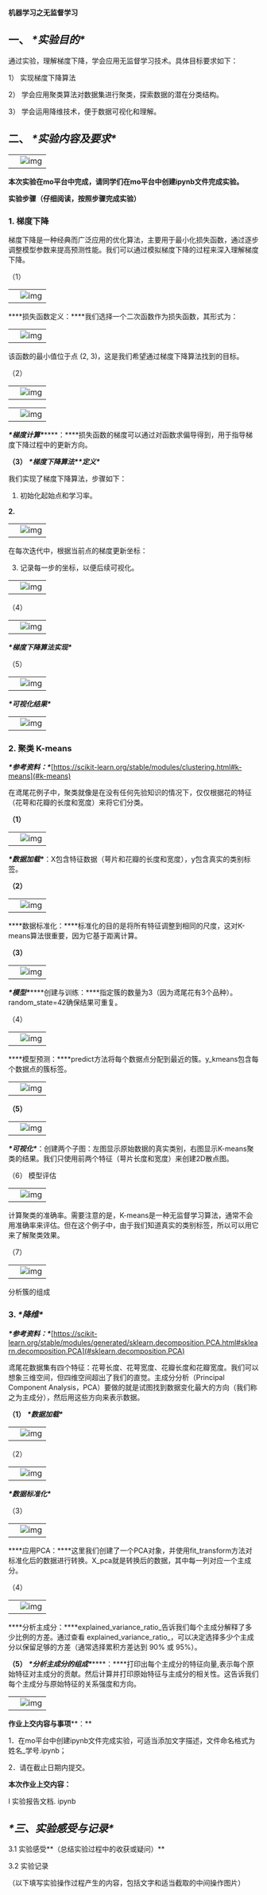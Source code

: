 **机器学习之无监督学习**

## **一、** ***\*实验目的\****

通过实验，理解梯度下降，学会应用无监督学习技术。具体目标要求如下：

1） 实现梯度下降算法

2） 学会应用聚类算法对数据集进行聚类，探索数据的潜在分类结构。

3） 学会运用降维技术，便于数据可视化和理解。

## **二、** ***\*实验内容及要求\****



|      |                              |
| ---- | ---------------------------- |
|      | ![img](./2.assets/wps18.jpg) |

**本次实验在mo平台中完成，请同学们在mo平台中创建ipynb文件完成实验。**



 

 

 

 

 

**实验步骤（仔细阅读，按照步骤完成实验）**

### 1. **梯度下降**

梯度下降是一种经典而广泛应用的优化算法，主要用于最小化损失函数，通过逐步调整模型参数来提高预测性能。我们可以通过模拟梯度下降的过程来深入理解梯度下降。

（1） 

|      |                              |
| ---- | ---------------------------- |
|      | ![img](./2.assets/wps19.jpg) |

***\*损失函数定义：\****我们选择一个二次函数作为损失函数，其形式为：





|      |                              |
| ---- | ---------------------------- |
|      | ![img](./2.assets/wps20.png) |

该函数的最小值位于点 (2, 3)，这是我们希望通过梯度下降算法找到的目标。



（2） 

|      |                              |
| ---- | ---------------------------- |
|      | ![img](./2.assets/wps21.png) |

|      |                              |
| ---- | ---------------------------- |
|      | ![img](./2.assets/wps22.png) |

***\*梯度计算\*******\*：\****损失函数的梯度可以通过对函数求偏导得到，用于指导梯度下降过程中的更新方向。



**（3）** ***\*梯度下降算法\*******\*定义\****

我们实现了梯度下降算法，步骤如下：

1. 初始化起始点和学习率。

**2.** 

|      |                              |
| ---- | ---------------------------- |
|      | ![img](./2.assets/wps23.jpg) |

在每次迭代中，根据当前点的梯度更新坐标：



3. 记录每一步的坐标，以便后续可视化。

|      |                              |
| ---- | ---------------------------- |
|      | ![img](./2.assets/wps24.png) |





（4） 

|      |                              |
| ---- | ---------------------------- |
|      | ![img](./2.assets/wps25.png) |

***\*梯度下降算法实现\****



（5） 

|      |                              |
| ---- | ---------------------------- |
|      | ![img](./2.assets/wps26.png) |

***\*可视化结果\****





|      |                              |
| ---- | ---------------------------- |
|      | ![img](./2.assets/wps27.png) |

 



 

### 2. **聚类  K-means**

***\*参考资料：\****[https://scikit-learn.org/stable/modules/clustering.html#k-means](#k-means)

在鸢尾花例子中，聚类就像是在没有任何先验知识的情况下，仅仅根据花的特征（花萼和花瓣的长度和宽度）来将它们分类。

**（1）** 

|      |                              |
| ---- | ---------------------------- |
|      | ![img](./2.assets/wps28.png) |

***\*数据加载\****：X包含特征数据（萼片和花瓣的长度和宽度），y包含真实的类别标签。



**（2）** 

|      |                              |
| ---- | ---------------------------- |
|      | ![img](./2.assets/wps29.png) |

***\*数据标准化：\****标准化的目的是将所有特征调整到相同的尺度，这对K-means算法很重要，因为它基于距离计算。



**（3）** 

|      |                              |
| ---- | ---------------------------- |
|      | ![img](./2.assets/wps30.png) |

***\*模型\*******\*创建与训练：\****指定簇的数量为3（因为鸢尾花有3个品种）。random_state=42确保结果可重复。



（4） 

|      |                              |
| ---- | ---------------------------- |
|      | ![img](./2.assets/wps31.png) |

***\*模型预测：\****predict方法将每个数据点分配到最近的簇。y_kmeans包含每个数据点的簇标签。





|      |                              |
| ---- | ---------------------------- |
|      | ![img](./2.assets/wps32.png) |

 



**（5）** 

|      |                              |
| ---- | ---------------------------- |
|      | ![img](./2.assets/wps33.png) |

***\*可视化\****：创建两个子图：左图显示原始数据的真实类别，右图显示K-means聚类的结果。我们只使用前两个特征（萼片长度和宽度）来创建2D散点图。



（6） 模型评估



|      |                              |
| ---- | ---------------------------- |
|      | ![img](./2.assets/wps34.png) |

计算聚类的准确率。需要注意的是，K-means是一种无监督学习算法，通常不会用准确率来评估。但在这个例子中，由于我们知道真实的类别标签，所以可以用它来了解聚类效果。



（7） 

|      |                              |
| ---- | ---------------------------- |
|      | ![img](./2.assets/wps35.png) |

分析簇的组成



### **3.** ***\*降维\****

***\*参考资料：\****[https://scikit-learn.org/stable/modules/generated/sklearn.decomposition.PCA.html#sklearn.decomposition.PCA](#sklearn.decomposition.PCA)

鸢尾花数据集有四个特征：花萼长度、花萼宽度、花瓣长度和花瓣宽度。我们可以想象三维空间，但四维空间超出了我们的直觉。主成分分析（Principal Component Analysis，PCA）要做的就是试图找到数据变化最大的方向（我们称之为主成分），然后用这些方向来表示数据。

**（1）** ***\*数据加载\****

|      |                              |
| ---- | ---------------------------- |
|      | ![img](./2.assets/wps36.png) |





（2） 

|      |                              |
| ---- | ---------------------------- |
|      | ![img](./2.assets/wps37.png) |

***\*数据标准化\****



（3） 

|      |                              |
| ---- | ---------------------------- |
|      | ![img](./2.assets/wps38.png) |

***\*应用PCA：\****这里我们创建了一个PCA对象，并使用fit_transform方法对标准化后的数据进行转换。X_pca就是转换后的数据，其中每一列对应一个主成分。



（4） 

|      |                              |
| ---- | ---------------------------- |
|      | ![img](./2.assets/wps39.png) |

***\*分析主成分：\****explained_variance_ratio_告诉我们每个主成分解释了多少比例的方差。通过查看 explained_variance_ratio_，可以决定选择多少个主成分以保留足够的方差（通常选择累积方差达到 90% 或 95%）。



**（5）** ***\*分析主成分的组成\*******\*：\****打印出每个主成分的特征向量,表示每个原始特征对主成分的贡献。然后计算并打印原始特征与主成分的相关性。这告诉我们每个主成分与原始特征的关系强度和方向。



|      |                              |
| ---- | ---------------------------- |
|      | ![img](./2.assets/wps40.png) |

 



 

 

 

**作业上交内容与事项****：**

1．在mo平台中创建ipynb文件完成实验，可适当添加文字描述，文件命名格式为姓名_学号.ipynb；

 

2．请在截止日期内提交。

**本次作业上交内容：**

l 实验报告文档. ipynb

 

 

## ***\*三、实验感受与记录\****

3.1 实验感受**（总结实验过程中的收获或疑问）**

 

 

 

3.2 实验记录

（以下填写实验操作过程产生的内容，包括文字和适当截取的中间操作图片）

 

 